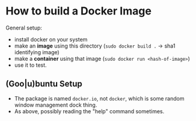 # How to build a Docker Image

General setup:  

 * install docker on your system
 * make an **image** using this directory (`sudo docker build .` -> sha1 identifying image)
 * make a **container** using that image (`sudo docker run <hash-of-image>`)
 * use it to test.
 
 ## (Goo|u)buntu Setup
 * The package is named `docker.io`, not `docker`, which is some random window management dock thing.
 * As above, possibly reading the "help" command sometimes.
  
